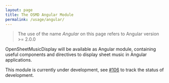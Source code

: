 ```yaml
---
layout: page
title: The OSMD Angular Module
permalink: /usage/angular/
---
```


> The use of the name _Angular_ on this page refers to Angular version >= 2.0.0

OpenSheetMusicDisplay will be available as Angular module, containing useful components and directives to display sheet music in Angular applications.

This module is currently under development, see [#106](https://github.com/opensheetmusicdisplay/opensheetmusicdisplay/issues/106) to track the status of development.

